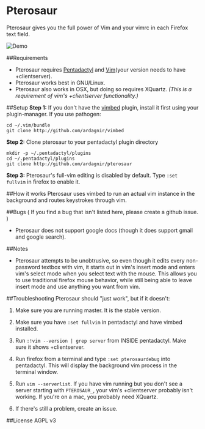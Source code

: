 Pterosaur
=========

Pterosaur gives you the full power of Vim and your vimrc in each Firefox text field.

![Demo](http://i.imgur.com/MuUj2hZ.gif)


##Requirements
- Pterosaur requires [Pentadactyl](http://5digits.org/pentadactyl/) and [Vim](http://www.vim.org)(your version needs to have +clientserver).
- Pterosaur works best in GNU/Linux.
- Pterosaur also works in OSX, but doing so requires XQuartz. *(This is a requirement of vim's +clientserver functionality.)*

##Setup
**Step 1:** If you don't have the [vimbed](https://github.com/ardagnir/vimbed) plugin, install it first using your plugin-manager. If you use pathogen:

    cd ~/.vim/bundle
    git clone http://github.com/ardagnir/vimbed
    
**Step 2:** Clone pterosaur to your pentadactyl plugin directory

    mkdir -p ~/.pentadactyl/plugins
    cd ~/.pentadactyl/plugins
    git clone http://github.com/ardagnir/pterosaur

**Step 3:** Pterosaur's full-vim editing is disabled by default. Type `:set fullvim` in firefox to enable it.

##How it works
Pterosaur uses vimbed to run an actual vim instance in the background and routes keystrokes through vim.

##Bugs
( If you find a bug that isn't listed here, please create a github issue. )

- Pterosaur does not support google docs (though it does support gmail and google search).

##Notes
- Pterosaur attempts to be unobtrusive, so even though it edits every non-password textbox with vim, it starts out in vim's insert mode and enters vim's select mode when you select text with the mouse. This allows you to use traditional firefox mouse behavior, while still being able to leave insert mode and use anything you want from vim.

##Troubleshooting
Pterosaur should "just work", but if it doesn't:

1. Make sure you are running master. It is the stable version.

2. Make sure you have `:set fullvim` in pentadactyl and have vimbed installed.

3. Run `:!vim --version | grep server` from INSIDE pentadactyl. Make sure it shows +clientserver.

4. Run firefox from a terminal and type `:set pterosaurdebug` into pentadactyl. This will display the background vim process in the terminal window.

5. Run `vim --serverlist`. If you have vim running but you don't see a server starting with `PTEROSAUR_`, your vim's +clientserver probably isn't working. If you're on a mac, you probably need XQuartz.

6. If there's still a problem, create an issue.

##License
AGPL v3
